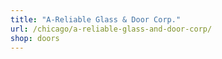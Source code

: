 ```yaml
---
title: "A-Reliable Glass & Door Corp."
url: /chicago/a-reliable-glass-and-door-corp/
shop: doors
---
```

